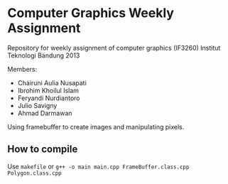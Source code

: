 # Computer Graphics Weekly Assignment

Repository for weekly assignment of computer graphics (IF3260) 
Institut Teknologi Bandung 2013

Members:
* Chairuni Aulia Nusapati
* Ibrohim Khoilul Islam
* Feryandi Nurdiantoro
* Julio Savigny
* Ahmad Darmawan

Using framebuffer to create images and manipulating pixels.

## How to compile
Use `makefile` or `g++ -o main main.cpp FrameBuffer.class.cpp Polygon.class.cpp`
